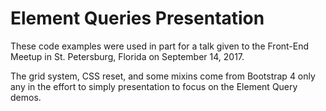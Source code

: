 # Element Queries Presentation

These code examples were used in part for a talk given to the Front-End Meetup in St. Petersburg, Florida on September 14, 2017.

The grid system, CSS reset, and some mixins come from Bootstrap 4 only any in the effort to simply presentation to focus on the Element Query demos.